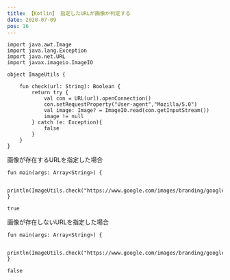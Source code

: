 ```yaml
---
title: 【Kotlin】 指定したURLが画像か判定する
date: 2020-07-09
pos: 16
---
```


```kotlin[ImageUtils.kt]
import java.awt.Image
import java.lang.Exception
import java.net.URL
import javax.imageio.ImageIO

object ImageUtils {

    fun check(url: String): Boolean {
        return try {
            val con = URL(url).openConnection()
            con.setRequestProperty("User-agent","Mozilla/5.0")
            val image: Image? = ImageIO.read(con.getInputStream())
            image != null
        } catch (e: Exception){
            false
        }
    }
}
```

画像が存在するURLを指定した場合

```kotlin[Main.kt]
fun main(args: Array<String>) {

    println(ImageUtils.check("https://www.google.com/images/branding/googlelogo/1x/googlelogo_color_272x92dp.png"))
}
```

```
true
```

画像が存在しないURLを指定した場合

```kotlin[Main.kt]
fun main(args: Array<String>) {

    println(ImageUtils.check("https://www.google.com/images/branding/googlelogo/1x/googlelogo_color_272x92dp"))
}
```

```
false
```



